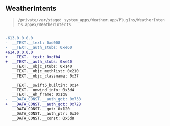 ## WeatherIntents

> `/private/var/staged_system_apps/Weather.app/PlugIns/WeatherIntents.appex/WeatherIntents`

```diff

-613.0.0.0.0
-  __TEXT.__text: 0xd008
-  __TEXT.__auth_stubs: 0xe60
+614.0.0.0.0
+  __TEXT.__text: 0xcfb4
+  __TEXT.__auth_stubs: 0xe40
   __TEXT.__objc_stubs: 0x140
   __TEXT.__objc_methlist: 0x210
   __TEXT.__objc_classname: 0x37

   __TEXT.__swift5_builtin: 0x14
   __TEXT.__unwind_info: 0x3d4
   __TEXT.__eh_frame: 0x1b8
-  __DATA_CONST.__auth_got: 0x738
+  __DATA_CONST.__auth_got: 0x728
   __DATA_CONST.__got: 0x120
   __DATA_CONST.__auth_ptr: 0x30
   __DATA_CONST.__const: 0x5d8

```

